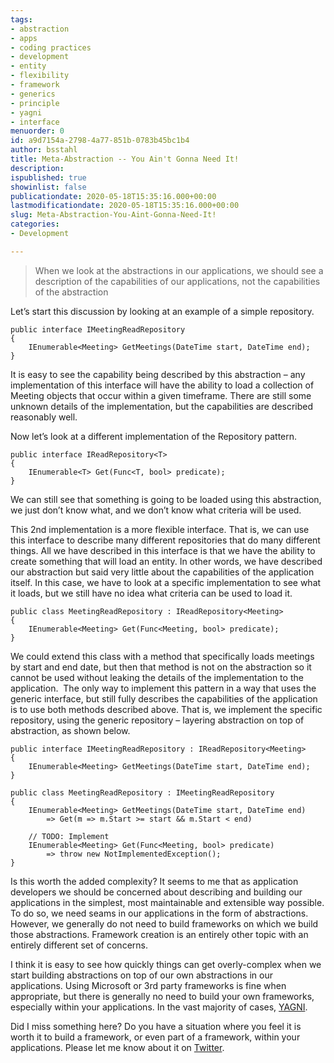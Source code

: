 ```yaml
---
tags:
- abstraction
- apps
- coding practices
- development
- entity
- flexibility
- framework
- generics
- principle
- yagni
- interface
menuorder: 0
id: a9d7154a-2798-4a77-851b-0783b45bc1b4
author: bsstahl
title: Meta-Abstraction -- You Ain't Gonna Need It!
description: 
ispublished: true
showinlist: false
publicationdate: 2020-05-18T15:35:16.000+00:00
lastmodificationdate: 2020-05-18T15:35:16.000+00:00
slug: Meta-Abstraction-You-Aint-Gonna-Need-It!
categories:
- Development

---
```

> When we look at the abstractions in our applications, we should see a description of the capabilities of our applications, not the capabilities of the abstraction

Let’s start this discussion by looking at an example of a simple repository.

    public interface IMeetingReadRepository 
    { 
    	IEnumerable<Meeting> GetMeetings(DateTime start, DateTime end); 
    }

It is easy to see the capability being described by this abstraction – any implementation of this interface will have the ability to load a collection of Meeting objects that occur within a given timeframe. There are still some unknown details of the implementation, but the capabilities are described reasonably well.

Now let’s look at a different implementation of the Repository pattern.

    public interface IReadRepository<T> 
    { 
    	IEnumerable<T> Get(Func<T, bool> predicate); 
    }

We can still see that something is going to be loaded using this abstraction, we just don’t know what, and we don’t know what criteria will be used.

This 2nd implementation is a more flexible interface. That is, we can use this interface to describe many different repositories that do many different things. All we have described in this interface is that we have the ability to create something that will load an entity. In other words, we have described our abstraction but said very little about the capabilities of the application itself. In this case, we have to look at a specific implementation to see what it loads, but we still have no idea what criteria can be used to load it.

    public class MeetingReadRepository : IReadRepository<Meeting> 
    { 
    	IEnumerable<Meeting> Get(Func<Meeting, bool> predicate); 
    }

We could extend this class with a method that specifically loads meetings by start and end date, but then that method is not on the abstraction so it cannot be used without leaking the details of the implementation to the application.  The only way to implement this pattern in a way that uses the generic interface, but still fully describes the capabilities of the application is to use both methods described above. That is, we implement the specific repository, using the generic repository – layering abstraction on top of abstraction, as shown below.

    public interface IMeetingReadRepository : IReadRepository<Meeting> 
    { 
    	IEnumerable<Meeting> GetMeetings(DateTime start, DateTime end); 
    }
    
    public class MeetingReadRepository : IMeetingReadRepository
    {
    	IEnumerable<Meeting> GetMeetings(DateTime start, DateTime end) 
    		=> Get(m => m.Start >= start && m.Start < end)
    
    	// TODO: Implement
    	IEnumerable<Meeting> Get(Func<Meeting, bool> predicate)
    		=> throw new NotImplementedException();
    }

Is this worth the added complexity? It seems to me that as application developers we should be concerned about describing and building our applications in the simplest, most maintainable and extensible way possible. To do so, we need seams in our applications in the form of abstractions. However, we generally do not need to build frameworks on which we build those abstractions. Framework creation is an entirely other topic with an entirely different set of concerns.

I think it is easy to see how quickly things can get overly-complex when we start building abstractions on top of our own abstractions in our applications. Using Microsoft or 3rd party frameworks is fine when appropriate, but there is generally no need to build your own frameworks, especially within your applications. In the vast majority of cases, [YAGNI]({PathToRoot}/Search/yagni.html).

Did I miss something here? Do you have a situation where you feel it is worth it to build a framework, or even part of a framework, within your applications. Please let me know about it on [Twitter](https://twitter.com/bsstahl).
